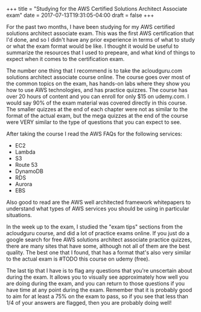 +++
title = "Studying for the AWS Certified Solutions Architect Associate exam"
date = 2017-07-13T19:31:05-04:00
draft = false
+++

For the past two months, I have been studying for my AWS certified solutions
architect associate exam. This was the first AWS certification that I'd done,
and so I didn't have any prior experience in terms of what to study or what
the exam format would be like. I thought it would be useful to summarize the
resources that I used to prepeare, and what kind of things to expect when it
comes to the certification exam.

The number one thing that I recommend is to take the acloudguru.com solutions
architect associate course online. The course goes over most of the common
topics on the exam, has hands-on labs where they show you how to use AWS
technologies, and has practice quizzes. The course has over 20 hours of content
and you can enroll for only $15 on udemy.com. I would say 90% of the exam
material was covered directly in this course. The smaller quizzes at the end of
each chapter were not as similar to the format of the actual exam, but the mega
quizzes at the end of the course were VERY similar to the type of questions that
you can expect to see.

After taking the course I read the AWS FAQs for the following services:

* EC2
* Lambda
* S3
* Route 53
* DynamoDB
* RDS
* Aurora
* EBS

Also good to read are the AWS well architected framework whitepapers to
understand what types of AWS services you should be using in particular situations.

In the week up to the exam, I studied the "exam tips" sections from the
acloudguru course, and did a lot of practice exams online. If you just do a
google search for free AWS solutions architect associate practice quizzes, there
are many sites that have some, although not all of them are the best quality.
The best one that I found, that has a format that's also very similar to the
actual exam is #TODO this course on udemy (free).

The last tip that I have is to flag any questions that you're unscertain about
during the exam. It allows you to visually see approximately how well you are
doing during the exam, and you can return to those questions if you have time
at any point during the exam. Remember that it is probably good to aim for at
least a 75% on the exam to pass, so if you see that less than 1/4 of your
answers are flagged, then you are probably doing well!
